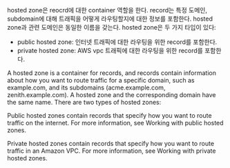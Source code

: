 hosted zone은 reocrd에 대한 container 역할을 한다. record는 특정 도메인, subdomain에 대해 트래픽을 어떻게 라우팅할지에 대한 정보를 포함한다. hosted zone과 관련 도메인은 동일한 이름을 갖는다. hosted zone은 두 가지 타입이 있다:

- public hosted zone: 인터넷 트래픽에 대한 라우팅을 위한 record를 포함한다.
- private hosted zone: AWS vpc 트래픽에 대한 라우팅을 위한 record를 포함한다.

A hosted zone is a container for records, and records contain information about how you want to route traffic for a specific domain, such as example.com, and its subdomains (acme.example.com, zenith.example.com). A hosted zone and the corresponding domain have the same name. There are two types of hosted zones:

Public hosted zones contain records that specify how you want to route traffic on the internet. For more information, see Working with public hosted zones.

Private hosted zones contain records that specify how you want to route traffic in an Amazon VPC. For more information, see Working with private hosted zones.